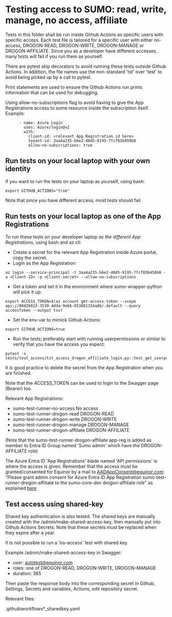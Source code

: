 # Testing access to SUMO: read, write, manage, no access, affiliate

Tests in this folder shall be run inside Github Actions as specific 
users with specific access. Each test file is tailored for a specific 
user with either no-access, DROGON-READ, DROGON-WRITE, DROGON-MANAGE 
or DROGON-AFFILIATE.
Since you as a developer have different accesses, many tests will fail
if you run them as yourself. 

There are pytest skip decorators to avoid running these tests
outside Github Actions. 
In addition, the file names use the non-standard 'tst' over 'test' to 
avoid being picked up by a call to pytest. 

Print statements are used to ensure the Github Actions run prints 
information that can be used for debugging. 

Using allow-no-subscriptions flag to avoid having to give the 
App Registrations access to some resource inside the subscription itself. 
Example: 

```
      - name: Azure Login
        uses: Azure/login@v2
        with:
          client-id: <relevant App Registration id here>
          tenant-id: 3aa4a235-b6e2-48d5-9195-7fcf05b459b0
          allow-no-subscriptions: true
```

## Run tests on your local laptop with your own identity

If you want to run the tests on your laptop as yourself, using bash:

```
export GITHUB_ACTIONS="true"
```

Note that since you have different access, most tests should fail

## Run tests on your local laptop as one of the App Registrations

To run these tests on your developer laptop _as the different 
App Registrations_, using bash and az cli:

* Create a secret for the relevant App Registration inside Azure portal, 
copy the secret. 
* Login as the App Registration:

```
az login --service-principal -t 3aa4a235-b6e2-48d5-9195-7fcf05b459b0 -u <Client-ID> -p <Client-secret> --allow-no-subscriptions
```

* Get a token and set it in the environment where sumo-wrapper-python will pick it up:

```
export ACCESS_TOKEN=$(az account get-access-token --scope api://88d2b022-3539-4dda-9e66-853801334a86/.default --query accessToken --output tsv)
```

* Set the env-var to mimick Github Actions: 
```
export GITHUB_ACTIONS=true
```
 
* Run the tests; preferably start with running userpermissions or similar to verify that you have the 
access you expect: 
```
pytest -s tests/test_access/tst_access_drogon_affiliate_login.py::test_get_userpermissions
```

It is good practice to delete the secret from the App Registration when you are finished.

Note that the ACCESS_TOKEN can be used to login to the Swagger page (Bearer) too. 


Relevant App Registrations:

* sumo-test-runner-no-access No access
* sumo-test-runner-drogon-read DROGON-READ
* sumo-test-runner-drogon-write DROGON-WRITE
* sumo-test-runner-drogon-manage DROGON-MANAGE
* sumo-test-runner-drogon-affiliate DROGON-AFFILIATE 

(Note that the sumo-test-runner-drogon-affiliate app-reg is added as member 
to Entra ID Group named 'Sumo admin' which have the DROGON-AFFILIATE role)

The Azure Entra ID 'App Registrations' blade named 'API permissions' is 
where the access is given. Remember that the access must be granted/consented 
for Equinor by a mail to AADAppConsent@equinor.com: 
"Please grant admin consent for Azure Entra ID App Registration sumo-test-runner-drogon-affiliate 
to the sumo-core-dev drogon-affiliate role" 
as explained [here](https://docs.omnia.equinor.com/governance/iam/App-Admin-Consent/)

## Test access using shared-key

Shared key authentication is also tested. 
The shared keys are manually created with the /admin/make-shared-access-key, 
then manually put into Github Actions Secrets. 
Note that these secrets must be replaced when they expire after a year. 

It is not possible to run a 'no-access' test with shared key. 

Example /admin/make-shared-access-key in Swagger:

* user: autotest@equinor.com
* roles: one of DROGON-READ, DROGON-WRITE, DROGON-MANAGE
* duration: 365

Then paste the response body into the corresponding secret in Github, Settings, Secrets and variables, Actions, edit repository secret. 

Relevant files:

.github\workflows\*_sharedkey.yaml

